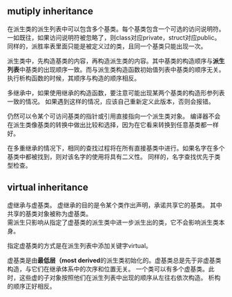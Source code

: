 ## mutiply inheritance 
在派生类的派生列表中可以包含多个基类。每个基类包含一个可选的访问说明符。一如既往，如果访问说明符被忽略了，则class对应private，struct对应public。   同样的，派胜率表里面只能是被定义过的类，且同一个基类只能出现一次。  

派生类中，先构造基类的内容，再构造派生类的内容。其中基类的构造顺序与**派生列表**中基类的出现顺序一致。而与派生类构造函数初始值列表中基类的顺序无关。 执行析构函数的时候，其顺序与构造的顺序相反。  

多继承中，如果使用继承的构造函数，要注意可能出现某两个基类的构造形参列表一致的情况。  如果遇到这样的情况，应该自己重新定义此版本，否则会报错。  

仍然可以令某个可访问基类的指针或引用直接指向一个派生类对象。  编译器不会在派生类像基类的转换中做出比较和选择，因为在它看来转换到任意基类都一样好。  

在多重继承的情况下，相同的查找过程将在所有直接基类中进行。如果名字在多个基类中都被找到，则对该名字的使用将具有二义性。   同样的，名字查找优先于类型检查。  

## virtual inheritance
虚继承与虚基类。  虚继承的目的是令某个类作出声明，承诺共享它的基类。 其中共享的基类对象被称为虚基类。  
需派生只影响从指定了虚基类的派生类中进一步派生出的类，它不会影响派生类本身。     

指定虚基类的方式是在派生列表中添加关键字virtual。  

虚基类是由**最低层（most derived**的派生类初始化的。虚基类总是先于非虚基类构造，与它们在继承体系中的次序和位置无关。    一个类可以有多个虚基类。此时，这些虚的子对象按照他们在派生列表中出现的顺序从左往右依次构造。  析构的顺序正好相反。


